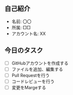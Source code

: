 ## 自己紹介
- 名前: 〇〇
- 所属: □□
- アカウント名: XX

## 今日のタスク
- [ ] GitHubアカウントを作成する
- [ ] ファイルを追加、編集する
- [ ] Pull Requestを行う
- [ ] コードレビューを行う
- [ ] 変更をMargeする
